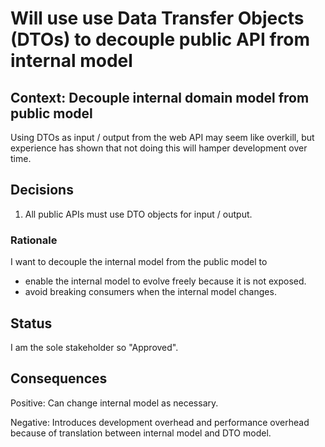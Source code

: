 # Will use use Data Transfer Objects (DTOs) to decouple public API from internal model

## Context: Decouple internal domain model from public model

Using DTOs as input / output from the web API may seem like overkill, but experience has shown that not doing this will hamper development over time.

## Decisions

1. All public APIs must use DTO objects for input / output.

### Rationale

I want to decouple the internal model from the public model to

- enable the internal model to evolve freely because it is not exposed.
- avoid breaking consumers when the internal model changes.

## Status

I am the sole stakeholder so "Approved".

## Consequences

Positive: Can change internal model as necessary.

Negative: Introduces development overhead and performance overhead because of translation between internal model and DTO model.
